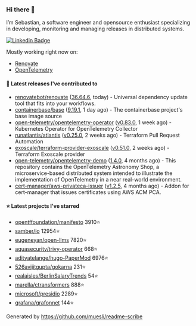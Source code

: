 ### Hi there 👋

I’m Sebastian, a software engineer and opensource enthusiast specializing in developing, monitoring and managing releases in distributed systems.

[![Linkedin Badge](https://img.shields.io/badge/-LinkedIn-blue?style=flat&logo=Linkedin&logoColor=white&link=https://www.linkedin.com/in/sebastian-poxhofer/)](https://www.linkedin.com/in/sebastian-poxhofer/)

Mostly working right now on:
- [Renovate](https://github.com/renovatebot/renovate)
- [OpenTelemetry](https://github.com/open-telemetry)



#### 🚀 Latest releases I've contributed to

- [renovatebot/renovate](https://github.com/renovatebot/renovate) ([36.64.6](https://github.com/renovatebot/renovate/releases/tag/36.64.6), today) - Universal dependency update tool that fits into your workflows.
- [containerbase/base](https://github.com/containerbase/base) ([9.19.1](https://github.com/containerbase/base/releases/tag/9.19.1), 1 day ago) - The containerbase project&#39;s base image source
- [open-telemetry/opentelemetry-operator](https://github.com/open-telemetry/opentelemetry-operator) ([v0.83.0](https://github.com/open-telemetry/opentelemetry-operator/releases/tag/v0.83.0), 1 week ago) - Kubernetes Operator for OpenTelemetry Collector
- [runatlantis/atlantis](https://github.com/runatlantis/atlantis) ([v0.25.0](https://github.com/runatlantis/atlantis/releases/tag/v0.25.0), 2 weeks ago) - Terraform Pull Request Automation
- [exoscale/terraform-provider-exoscale](https://github.com/exoscale/terraform-provider-exoscale) ([v0.51.0](https://github.com/exoscale/terraform-provider-exoscale/releases/tag/v0.51.0), 2 weeks ago) - Terraform Exoscale provider
- [open-telemetry/opentelemetry-demo](https://github.com/open-telemetry/opentelemetry-demo) ([1.4.0](https://github.com/open-telemetry/opentelemetry-demo/releases/tag/1.4.0), 4 months ago) - This repository contains the OpenTelemetry Astronomy Shop, a microservice-based distributed system intended to illustrate the implementation of OpenTelemetry in a near real-world environment.
- [cert-manager/aws-privateca-issuer](https://github.com/cert-manager/aws-privateca-issuer) ([v1.2.5](https://github.com/cert-manager/aws-privateca-issuer/releases/tag/v1.2.5), 4 months ago) - Addon for cert-manager that issues certificates using AWS ACM PCA.

#### ⭐ Latest projects I've starred

- [opentffoundation/manifesto](https://github.com/opentffoundation/manifesto) 3910⭐
- [samber/lo](https://github.com/samber/lo) 12954⭐
- [eugeneyan/open-llms](https://github.com/eugeneyan/open-llms) 7820⭐
- [aquasecurity/trivy-operator](https://github.com/aquasecurity/trivy-operator) 668⭐
- [adityatelange/hugo-PaperMod](https://github.com/adityatelange/hugo-PaperMod) 6976⭐
- [526avijitgupta/gokarna](https://github.com/526avijitgupta/gokarna) 231⭐
- [realaisles/BerlinSalaryTrends](https://github.com/realaisles/BerlinSalaryTrends) 54⭐
- [marella/ctransformers](https://github.com/marella/ctransformers) 888⭐
- [microsoft/presidio](https://github.com/microsoft/presidio) 2289⭐
- [grafana/grafonnet](https://github.com/grafana/grafonnet) 144⭐



Generated by https://github.com/muesli/readme-scribe
